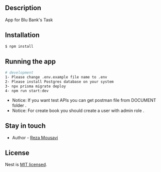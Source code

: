 

## Description

App for Blu Bank's Task

## Installation

```bash
$ npm install
```

## Running the app

```bash
# development
1- Please change .env.example file name to .env
2- Please install Postgres database on your system 
3- npx prisma migrate deploy
4- npm run start:dev

```
* Notice: If you want test APIs you can get postman file from DOCUMENT folder .
* Notice: For create book you should create a user with admin role .

## Stay in touch

- Author - [Reza Mousavi](www.linkedin.com/in/rzms)

## License

Nest is [MIT licensed](LICENSE).
